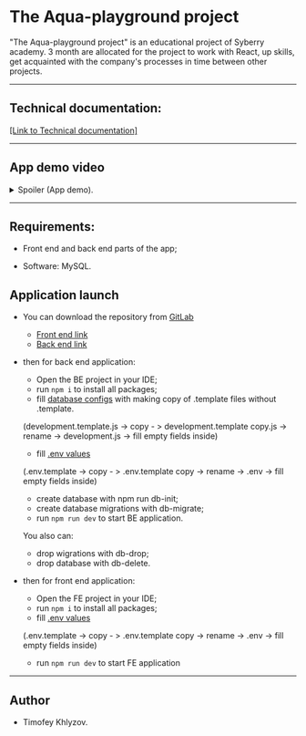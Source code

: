 # The Aqua-playground project
"The Aqua-playground project" is an educational project of Syberry academy.
3 month are allocated for the project to work with React, up skills, get acquainted with the company's processes in time between other projects.

---

## Technical documentation:

[[Link to Technical documentation]](./documentation/Technical_documentation.md)

---

## App demo video

<details>
<summary>Spoiler (App demo).</summary>
<pre>

![video](./documentation/The_Crawler_demo(t.khlyzov).mp4)
</pre>

</details>

---

## Requirements:

- Front end and back end parts of the app;

- Software: MySQL.

## Application launch

- You can download the repository from [GitLab](https://git.syberry.com/t.khlyzov/aqua-playground/) 
    - [Front end link](https://git.syberry.com/t.khlyzov/aqua-playground/front) 
    - [Back end link](https://git.syberry.com/t.khlyzov/aqua-playground/back) 

- then for back end application: 
    - Open the BE project in your IDE;
    - run `npm i` to install all packages;
    - fill [database configs](./back/config/) with making copy of .template files without .template. 
    
    (development.template.js -> copy - > development.template copy.js -> rename -> development.js -> fill empty fields inside)
    - fill [.env values](./back/) 
    
    (.env.template -> copy - > .env.template copy -> rename -> .env -> fill empty fields inside)

    - create database with npm run db-init;
    - create database migrations with db-migrate;
    - run `npm run dev` to start BE application.

    You also can: 
    - drop wigrations with db-drop;
    - drop database with db-delete.

- then for front end application: 
    - Open the FE project in your IDE;
    - run `npm i` to install all packages;
    - fill [.env values](./front/) 
    
    (.env.template -> copy - > .env.template copy -> rename -> .env -> fill empty fields inside)

    - run `npm run dev` to start FE application

---

## Author
- Timofey Khlyzov.